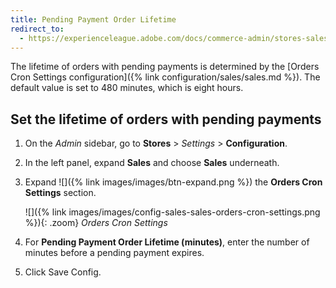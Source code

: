 ```yaml
---
title: Pending Payment Order Lifetime
redirect_to:
  - https://experienceleague.adobe.com/docs/commerce-admin/stores-sales/order-management/orders/order-scheduled-operations.html#set-pending-payment-order-lifetime
---
```


The lifetime of orders with pending payments is determined by the [Orders Cron Settings configuration]({% link configuration/sales/sales.md %}). The default value is set to 480 minutes, which is eight hours.

## Set the lifetime of orders with pending payments

1. On the _Admin_ sidebar, go to **Stores** > _Settings_ > **Configuration**.

1. In the left panel, expand **Sales** and choose **Sales** underneath.

1. Expand ![]({% link images/images/btn-expand.png %}) the **Orders Cron Settings** section.

   ![]({% link images/images/config-sales-sales-orders-cron-settings.png %}){: .zoom}
   _Orders Cron Settings_

1. For **Pending Payment Order Lifetime (minutes)**, enter the number of minutes before a pending payment expires.

1. Click <span class="btn">Save Config</span>.
